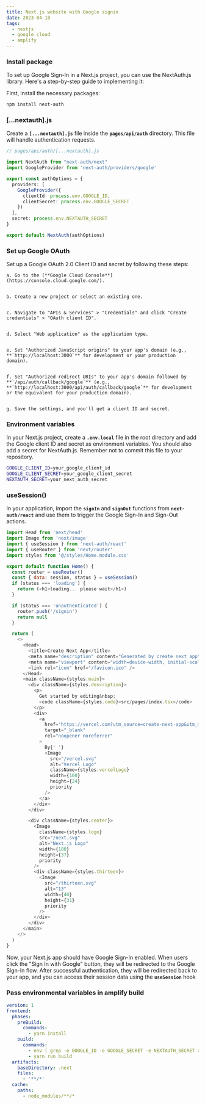 ```yaml
---
title: Next.js website with Google signin
date: 2023-04-18
tags:
  - nextjs
  - google cloud
  - amplify
---
```


### Install package


To set up Google Sign-In in a Next.js project, you can use the NextAuth.js library. Here's a step-by-step guide to implementing it:


First, install the necessary packages:


```bash
npm install next-auth
```


### […nextauth].js


Create a **`[...nextauth].js`** file inside the **`pages/api/auth`** directory. This file will handle authentication requests.


```typescript
// pages/api/auth/[...nextauth].js

import NextAuth from "next-auth/next"
import GoogleProvider from 'next-auth/providers/google'

export const authOptions = {
  providers: [
    GoogleProvider({
      clientId: process.env.GOOGLE_ID,
      clientSecret: process.env.GOOGLE_SECRET
    })
  ],
  secret: process.env.NEXTAUTH_SECRET
}

export default NextAuth(authOptions)
```


### Set up Google OAuth


Set up a Google OAuth 2.0 Client ID and secret by following these steps:


	a. Go to the [**Google Cloud Console**](https://console.cloud.google.com/).


	b. Create a new project or select an existing one.


	c. Navigate to "APIs & Services" > "Credentials" and click "Create credentials" > "OAuth client ID".


	d. Select "Web application" as the application type.


	e. Set "Authorized JavaScript origins" to your app's domain (e.g., **`http://localhost:3000`** for development or your production domain).


	f. Set "Authorized redirect URIs" to your app's domain followed by **`/api/auth/callback/google`** (e.g., **`http://localhost:3000/api/auth/callback/google`** for development or the equivalent for your production domain).


	g. Save the settings, and you'll get a client ID and secret.


### Environment variables


In your Next.js project, create a **`.env.local`** file in the root directory and add the Google client ID and secret as environment variables. You should also add a secret for NextAuth.js. Remember not to commit this file to your repository.


```bash
GOOGLE_CLIENT_ID=your_google_client_id
GOOGLE_CLIENT_SECRET=your_google_client_secret
NEXTAUTH_SECRET=your_next_auth_secret
```


### useSession()


In your application, import the **`signIn`** and **`signOut`** functions from **`next-auth/react`** and use them to trigger the Google Sign-In and Sign-Out actions.


```javascript
import Head from 'next/head'
import Image from 'next/image'
import { useSession } from 'next-auth/react'
import { useRouter } from 'next/router'
import styles from '@/styles/Home.module.css'

export default function Home() {
  const router = useRouter()
  const { data: session, status } = useSession()
  if (status === 'loading') {
    return (<h1>loading... please wait</h1>)
  }

  if (status === 'unauthenticated') {
    router.push('/signin')
    return null
  }

  return (
    <>
      <Head>
        <title>Create Next App</title>
        <meta name="description" content="Generated by create next app" />
        <meta name="viewport" content="width=device-width, initial-scale=1" />
        <link rel="icon" href="/favicon.ico" />
      </Head>
      <main className={styles.main}>
        <div className={styles.description}>
          <p>
            Get started by editing&nbsp;
            <code className={styles.code}>src/pages/index.tsx</code>
          </p>
          <div>
            <a
              href="https://vercel.com?utm_source=create-next-app&utm_medium=default-template&utm_campaign=create-next-app"
              target="_blank"
              rel="noopener noreferrer"
            >
              By{' '}
              <Image
                src="/vercel.svg"
                alt="Vercel Logo"
                className={styles.vercelLogo}
                width={100}
                height={24}
                priority
              />
            </a>
          </div>
        </div>

        <div className={styles.center}>
          <Image
            className={styles.logo}
            src="/next.svg"
            alt="Next.js Logo"
            width={180}
            height={37}
            priority
          />
          <div className={styles.thirteen}>
            <Image
              src="/thirteen.svg"
              alt="13"
              width={40}
              height={31}
              priority
            />
          </div>
        </div>
      </main>
    </>
  )
}
```


Now, your Next.js app should have Google Sign-In enabled. When users click the "Sign In with Google" button, they will be redirected to the Google Sign-In flow. After successful authentication, they will be redirected back to your app, and you can access their session data using the **`useSession`** hook


### Pass environmental variables in amplify build


```yaml
version: 1
frontend:
  phases:
    preBuild:
      commands:
        - yarn install
    build:
      commands:
        - env | grep -e GOOGLE_ID -e GOOGLE_SECRET -e NEXTAUTH_SECRET >> .env.production
        - yarn run build
  artifacts:
    baseDirectory: .next
    files:
      - '**/*'
  cache:
    paths:
      - node_modules/**/*
```


